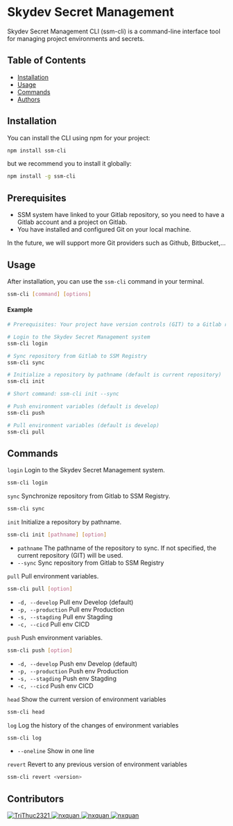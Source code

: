 # Skydev Secret Management

Skydev Secret Management CLI (ssm-cli) is a command-line interface tool for managing project environments and secrets.

## Table of Contents

- [Installation](#installation)
- [Usage](#usage)
- [Commands](#commands)
- [Authors](#authors)

## Installation

You can install the CLI using npm for your project:

```sh
npm install ssm-cli
```

but we recommend you to install it globally:

```sh
npm install -g ssm-cli
```

## Prerequisites

- SSM system have linked to your Gitlab repository, so you need to have a Gitlab account and a project on Gitlab.
- You have installed and configured Git on your local machine.

In the future, we will support more Git providers such as Github, Bitbucket,...

## Usage

After installation, you can use the `ssm-cli` command in your terminal.

```sh
ssm-cli [command] [options]
```

#### Example

```sh
# Prerequisites: Your project have version controls (GIT) to a Gitlab repository

# Login to the Skydev Secret Management system
ssm-cli login

# Sync repository from Gitlab to SSM Registry
ssm-cli sync

# Initialize a repository by pathname (default is current repository)
ssm-cli init

# Short command: ssm-cli init --sync

# Push environment variables (default is develop)
ssm-cli push

# Pull environment variables (default is develop)
ssm-cli pull
```

## Commands

`login`
Login to the Skydev Secret Management system.

```sh
ssm-cli login
```

`sync`
Synchronize repository from Gitlab to SSM Registry.

```sh
ssm-cli sync
```

`init`
Initialize a repository by pathname.

```sh
ssm-cli init [pathname] [option]
```

- `pathname` The pathname of the repository to sync. If not specified, the current repository (GIT) will be used.
- `--sync` Sync repository from Gitlab to SSM Registry

`pull`
Pull environment variables.

```sh
ssm-cli pull [option]
```

- `-d, --develop` Pull env Develop (default)
- `-p, --production` Pull env Production
- `-s, --stagding` Pull env Stagding
- `-c, --cicd` Pull env CICD

`push`
Push environment variables.

```sh
ssm-cli push [option]
```

- `-d, --develop` Push env Develop (default)
- `-p, --production` Push env Production
- `-s, --stagding` Push env Stagding
- `-c, --cicd` Push env CICD

`head`
Show the current version of environment variables

```sh
ssm-cli head
```

`log`
Log the history of the changes of environment variables

```sh
ssm-cli log
```

- `--oneline` Show in one line

`revert`
Revert to any previous version of environment variables

```sh
ssm-cli revert <version>
```

## Contributors

<p>
    <tr>
      <td align="center" valign="top" width="0.33%"><a href="https://github.com/TriThuc2321"><img src="https://images.weserv.nl/?url=https://avatars.githubusercontent.com/u/71278156?v=4&h=50&w=50&fit=cover&mask=circle&maxage=3d" alt="TriThuc2321"/></td>
      <td align="center" valign="top" width="0.33%"><a href="https://github.com/nxquan"><img src="https://images.weserv.nl/?url=https://avatars.githubusercontent.com/u/99462521?v=4&h=50&w=50&fit=cover&mask=circle&maxage=3d" alt="nxquan"/></td>
      <td align="center" valign="top" width="0.33%"><a href="https://github.com/ntlong1801"><img src="https://images.weserv.nl/?url=https://avatars.githubusercontent.com/u/101699049?v=4&h=50&w=50&fit=cover&mask=circle&maxage=3d" alt="nxquan"/></td>
      <td align="center" valign="top" width="0.33%"><a href="https://github.com/PhamDat328"><img src="https://images.weserv.nl/?url=https://avatars.githubusercontent.com/u/92577783?v=4&h=50&w=50&fit=cover&mask=circle&maxage=3d" alt="nxquan"/></td>
    </tr>
</p>
